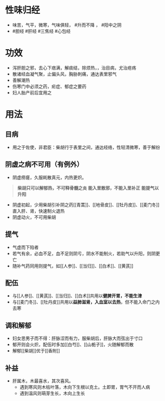 # 性味归经
- 味苦，气平，微寒，气味俱轻， #升而不降 ， #阳中之阴  
-  #胆经  #肝经  #三焦经  #心包经  
# 功效
- 泻肝胆之邪，去心下痞满，解痰结，除烦热，，治目病，尤治疮疡
- 散诸经血凝气聚，止偏头风，胸胁刺痛，通达表里邪气
- 善解潮热
- 伤寒门中必须之药，疟症、郁症之要药
- 妇人胎产前后宜用之
# 用法
## 目病
- 用之于佐使，非君臣：柴胡行于表里之间，通达经络，性轻清微寒，善于解纷
## 阴虚之病不可用（有例外）
- 阴虚痨瘥，久服耗散真元，内热更炽。
> **柴胡只可以解郁热，不可释骨髓之炎**
> **能入里散邪，不能入里补正**
> **能提气以升阳**
- 阴虚初起，少用柴胡引补阴之药[[青蒿]]、[[地骨皮]]、[[牡丹皮]]、[[麦门冬]]直入肝、肾，快速制火退热
- 阴虚动火，不可用柴胡
## 提气
- 气虚而下陷者
- 若气有余，必血不足，血不足则阴亏，阴水不能制火，若助气以升阳，则阴更亡
- 随补气药同用则提气，如[[人参]]、[[当归]]、[[白术]]、[[黄芪]]
## 配伍
- 与[[人参]]、[[黄芪]]、[[当归]]、[[白术]]共用以**健脾开胃，不能生津**
- 与[[麦门冬]]、[[牡丹皮]]共用以**益肺滋肾，入血室以去热**，但不能入命门之内去寒
## 调和解郁
- 妇女思男子而不得：肝脉涩而有力，服柴胡后，肝脉大而弦出于寸口
- 郁开则会火炽，配伍时多加[[白芍]]、[[山栀子]]，火随解郁而散
- 解郁[[柴胡]]优于[[香附]]
## 补益
- 肝属木，木最喜水，其次喜风。
    - 遇到寒风则木枯叶落，木向下生根以克土。土即胃，胃气不开而人病
    - 遇到温风则萌芽生长，木向上生长 